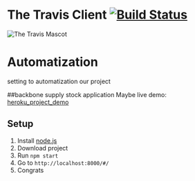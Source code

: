 # The Travis Client [![Build Status](https://api.travis-ci.org/shengofer/angular-travis.svg?branch=master)](https://travis-ci.org/shengofer/angular-travis)

![The Travis Mascot](http://about.travis-ci.org/images/travis-mascot-200px.png)



# Automatization

setting to automatization our project

##backbone supply stock application
Maybe live demo: [heroku_project_demo](https://shengofertravis.herokuapp.com)

## Setup

1. Install [node.js](http://nodejs.org)
2. Download project
3. Run ```npm start```
4. Go to   ```http://localhost:8000/#/```
5. Congrats



